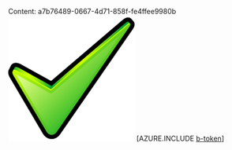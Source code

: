 Content: a7b76489-0667-4d71-858f-fe4ffee9980b![image](c2d5cc3a-b31e-4e13-bcf0-53d9866338b9.png)
[AZURE.INCLUDE [b-token](61695ca0-874d-458c-9d90-51e196c5061f.md)]
